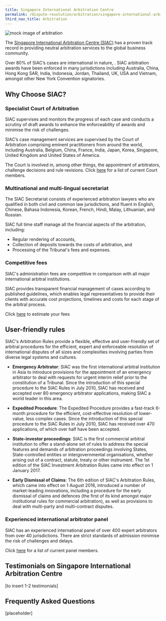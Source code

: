 ```yaml
---
title: Singapore International Arbitration Centre
permalink: /dispute-resolution/arbitration/singapore-international-arbitration-center/
third_nav_title: Arbitration
---
```


![mock image of arbitration](https://github.com/isomerpages/mlaw-marketingshopfront/blob/staging/images/mock-18-arbitration.jpg)

The [Singapore International Arbitration Centre (SIAC)](https://www.siac.org.sg/) has a proven track record in providing neutral arbitration services to the global business community. 

Over 80% of SIAC’s cases are international in nature, . SIAC arbitration awards have been enforced in many jurisdictions including Australia, China, Hong Kong SAR, India, Indonesia, Jordan, Thailand, UK, USA and Vietnam, amongst other New York Convention signatories. 

## Why Choose SIAC?

### Specialist Court of Arbitration

SIAC supervises and monitors the progress of each case and conducts a scrutiny of draft awards to enhance the enforceability of awards and minimise the risk of challenges. 

SIAC’s case management services are supervised by the Court of Arbitration comprising eminent practitioners from around the world, including Australia, Belgium, China, France, India, Japan, Korea, Singapore, United Kingdom and United States of America.

The Court is involved in, among other things, the appointment of arbitrators, challenge decisions and rule revisions. Click [here](https://www.siac.org.sg/2014-11-03-13-33-43/about-us/court-of-arbitration) for a list of current Court members.

### Multinational and multi-lingual secretariat

The SIAC Secretariat consists of experienced arbitration lawyers who are qualified in both civil and common law jurisdictions, and fluent in English, Chinese, Bahasa Indonesia, Korean, French, Hindi, Malay, Lithuanian, and Russian. 

SlAC full time staff manage all the financial aspects of the arbitration, including:
- Regular rendering of accounts, 
- Collection of deposits towards the costs of arbitration, and 
- Processing of the Tribunal's fees and expenses.

### Competitive fees

SlAC's administration fees are competitive in comparison with all major international arbitral institutions.

SlAC provides transparent financial management of cases according to published guidelines, which enables legal representatives to provide their clients with accurate cost projections, timelines and costs for each stage of the arbitral process. 

Click [here](https://siac.org.sg/component/siaccalculator/?ltemid=448) to estimate your fees

## User-friendly rules

SIAC's Arbitration Rules provide a flexible, effective and user-friendly set of arbitral procedures for the efficient, expert and enforceable resolution of international disputes of all sizes and complexities involving parties from diverse legal systems and cultures.

- **Emergency Arbitrator**: SIAC was the first international arbitral institution in Asia to introduce provisions for the appointment of an emergency arbitrator to deal with requests for urgent interim relief prior to the constitution of a Tribunal. Since the introduction of this special procedure to the SIAC Rules in July 2010, SIAC has received and accepted over 80 emergency arbitrator applications, making SIAC a world leader in this area.

- **Expedited Procedure**: The Expedited Procedure provides a fast-track 6-month procedure for the efficient, cost-effective resolution of lower-value, less complex cases. Since the introduction of this special procedure to the SIAC Rules in July 2010, SIAC has received over 470 applications, of which over half have been accepted.

- **State-investor proceedings**: SIAC is the first commercial arbitral institution to offer a stand-alone set of rules to address the special features and demands of arbitration proceedings involving States, State-controlled entities or intergovernmental organisations, whether arising out of a contract, statute, treaty or other instrument. The 1st edition of the SIAC Investment Arbitration Rules came into effect on 1 January 2017. 

- **Early Dismissal of Claims**: The 6th edition of SIAC's Arbitration Rules, which came into effect on 1 August 2016, introduced a number of market-leading innovations, including a procedure for the early dismissal of claims and defences (the first of its kind amongst major institutional rules for commercial arbitration), as well as provisions to deal with multi-party and multi-contract disputes. 

### Experienced international arbitrator panel

SlAC has an experienced international panel of over 400 expert arbitrators from over 40 jurisdictions. 
There are strict standards of admission minimise the risk of challenges and delays. 

Click [here](https://www.siac.org.sg/our-arbitrators/siac-panel) for a list of current panel members.

## Testimonials on Singapore International Arbitration Centre

[to insert 1-2 testimonials]

## Frequently Asked Questions

[placeholder]

